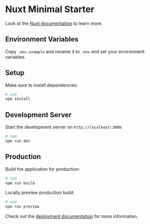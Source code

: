 # Nuxt Minimal Starter

Look at the [Nuxt documentation](https://nuxt.com/docs/getting-started/introduction) to learn more.

## Environment Variables

Copy `.env.example` and rename it to `.env` and set your environment variables.

## Setup

Make sure to install dependencies:

```bash
# npm
npm install
```

## Development Server

Start the development server on `http://localhost:3000`:

```bash
# npm
npm run dev
```

## Production

Build the application for production:

```bash
# npm
npm run build
```

Locally preview production build:

```bash
# npm
npm run preview
```

Check out the [deployment documentation](https://nuxt.com/docs/getting-started/deployment) for more information.
